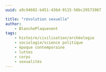 ```yaml
---
uuid: a9c94602-b451-436d-9115-56bc29573987

title: "révolution sexuelle"
author: 
    - BlanchePlaquevent
tags:
    - histoire/civilisation/archéologie
    - sociologie/science politique
    - époque contemporaine
    - luttes
    - corps
    - sexualités
---
```

